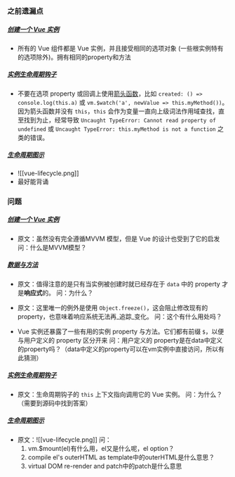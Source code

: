 ### 之前遗漏点
##### [创建一个 Vue 实例](https://cn.vuejs.org/v2/guide/instance.html#%E5%88%9B%E5%BB%BA%E4%B8%80%E4%B8%AA-Vue-%E5%AE%9E%E4%BE%8B "创建一个 Vue 实例")
- 所有的 Vue 组件都是 Vue 实例，并且接受相同的选项对象 (一些根实例特有的选项除外)。拥有相同的property和方法

##### [实例生命周期钩子](https://cn.vuejs.org/v2/guide/instance.html#%E5%AE%9E%E4%BE%8B%E7%94%9F%E5%91%BD%E5%91%A8%E6%9C%9F%E9%92%A9%E5%AD%90 "实例生命周期钩子")
- 不要在选项 property 或回调上使用[箭头函数](https://developer.mozilla.org/zh-CN/docs/Web/JavaScript/Reference/Functions/Arrow_functions)，比如 `created: () => console.log(this.a)` 或 `vm.$watch('a', newValue => this.myMethod())`。因为箭头函数并没有 `this`，`this` 会作为变量一直向上级词法作用域查找，直至找到为止，经常导致 `Uncaught TypeError: Cannot read property of undefined` 或 `Uncaught TypeError: this.myMethod is not a function` 之类的错误。

##### [生命周期图示](https://cn.vuejs.org/v2/guide/instance.html#%E7%94%9F%E5%91%BD%E5%91%A8%E6%9C%9F%E5%9B%BE%E7%A4%BA "生命周期图示")
- ![[vue-lifecycle.png]]
- 最好能背诵

### 问题
##### [创建一个 Vue 实例](https://cn.vuejs.org/v2/guide/instance.html#%E5%88%9B%E5%BB%BA%E4%B8%80%E4%B8%AA-Vue-%E5%AE%9E%E4%BE%8B "创建一个 Vue 实例")
- 原文：虽然没有完全遵循MVVM 模型，但是 Vue 的设计也受到了它的启发
	问：什么是MVVM模型？
	
##### [数据与方法](https://cn.vuejs.org/v2/guide/instance.html#%E6%95%B0%E6%8D%AE%E4%B8%8E%E6%96%B9%E6%B3%95 "数据与方法")
- 原文：值得注意的是只有当实例被创建时就已经存在于 `data` 中的 property 才是**响应式**的。
	问：为什么？

- 原文：这里唯一的例外是使用 `Object.freeze()`，这会阻止修改现有的 property，也意味着响应系统无法再_追踪_变化。
	问：这个有什么用处吗？

- Vue 实例还暴露了一些有用的实例 property 与方法。它们都有前缀 `$`，以便与用户定义的 property 区分开来
	问：用户定义的 property是在data中定义的property吗？（data中定义的property可以在vm实例中直接访问，所以有此猜测）

##### [实例生命周期钩子](https://cn.vuejs.org/v2/guide/instance.html#%E5%AE%9E%E4%BE%8B%E7%94%9F%E5%91%BD%E5%91%A8%E6%9C%9F%E9%92%A9%E5%AD%90 "实例生命周期钩子")
- 原文：生命周期钩子的 `this` 上下文指向调用它的 Vue 实例。
	问：为什么？（需要到源码中找到答案）
	
##### [生命周期图示](https://cn.vuejs.org/v2/guide/instance.html#%E7%94%9F%E5%91%BD%E5%91%A8%E6%9C%9F%E5%9B%BE%E7%A4%BA "生命周期图示")
- 原文：![[vue-lifecycle.png]]
	问：
	1. vm.$mount(el)有什么用，el又是什么呢，el option？
	2. compile el's outerHTML as template中的outerHTML是什么意思？
	3. virtual DOM re-render and patch中的patch是什么意思